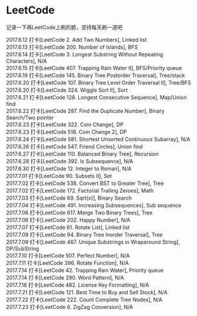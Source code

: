 # LeetCode
记录一下再LeetCode上刷的题，坚持每天刷一道吧

2017.6.12 打卡[LeetCode 2. Add Two Numbers], Linked list<br>
2017.6.13 打卡[LeetCode 200. Number of Islands], BFS<br>
2017.6.14 打卡[LeetCode 3. Longest Substring Without Repeating Characters], N/A<br>
2017.6.15 打卡[LeetCode 407. Trapping Rain Water II], BFS/Priority queue<br>
2017.6.19 打卡[LeetCode 145. Binary Tree Postorder Traversal], Tree/stack<br>
2017.6.20 打卡[LeetCode 107. Binary Tree Level Order Traversal II], Tree/BFS<br>
2017.6.20 打卡[LeetCode 324. Wiggle Sort II], Sort<br>
2017.6.21 打卡[LeetCode 128. Longest Consecutive Sequence], Map/Union find<br>
2017.6.22 打卡[LeetCode 287. Find the Duplicate Number], Binary Search/Two pointer<br>
2017.6.23 打卡[LeetCode 322. Coin Change], DP<br>
2017.6.23 打卡[LeetCode 518. Coin Change 2], DP<br>
2017.6.24 打卡[LeetCode 581. Shortest Unsorted Continuous Subarray], N/A<br>
2017.6.26 打卡[LeetCode 547. Friend Circles], Union find<br>
2017.6.27 打卡[LeetCode 110. Balanced Binary Tree], Recursion<br>
2017.6.28 打卡[LeetCode 392. Is Subsequence], N/A<br>
2017.6.30 打卡[LeetCode 12. Integer to Roman], N/A<br>
2017.7.01 打卡[LeetCode 90. Subsets II], Set<br>
2017.7.02 打卡[LeetCode 538. Convert BST to Greater Tree], Tree<br>
2017.7.02 打卡[LeetCode 172. Factorial Trailing Zeroes], Math<br>
2017.7.03 打卡[LeetCode 69. Sqrt(x)], Binary Search<br>
2017.7.04 打卡[LeetCode 491. Increasing Subsequences], Sub sequence<br>
2017.7.06 打卡[LeetCode 617. Merge Two Binary Trees], Tree<br>
2017.7.06 打卡[LeetCode 202. Happy Number], N/A<br>
2017.7.07 打卡[LeetCode 61. Rotate List], Linked list<br>
2017.7.09 打卡[LeetCode 94. Binary Tree Inorder Traversal], Tree<br>
2017.7.09 打卡[LeetCode 467. Unique Substrings in Wraparound String], DP/SubString<br>
2017.7.10 打卡[LeetCode 507. Perfect Number], N/A<br>
2017.7.11 打卡[LeetCode 396. Rotate Function], N/A<br>
2017.7.14 打卡[LeetCode 42. Trapping Rain Water], Priority queue<br>
2017.7.14 打卡[LeetCode 290. Word Pattern], N/A<br>
2017.7.18 打卡[LeetCode 482. License Key Formatting], N/A<br>
2017.7.21 打卡[LeetCode 121. Best Time to Buy and Sell Stock], N/A<br>
2017.7.22 打卡[LeetCode 222. Count Complete Tree Nodes], N/A<br>
2017.7.23 打卡[LeetCode 6. ZigZag Conversion], N/A<br>
